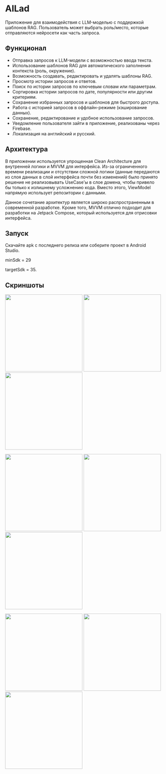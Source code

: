 # AILad
Приложение для взаимодействия с LLM-моделью с поддержкой шаблонов RAG. Пользователь может выбрать роль/место, которые отправляются нейросети как часть запроса.

## Функционал
* Отправка запросов к LLM-модели с возможностью ввода текста.
* Использование шаблонов RAG для автоматического заполнения контекста (роль, окружение).
* Возможность создавать, редактировать и удалять шаблоны RAG.
* Просмотр истории запросов и ответов.
* Поиск по истории запросов по ключевым словам или параметрам.
* Сортировка истории запросов по дате, популярности или другим критериям.
* Сохранение избранных запросов и шаблонов для быстрого доступа.
* Работа с историей запросов в оффлайн-режиме (кэширование данных).
* Сохранение, редактирование и удобное использование запросов.
* Уведомление пользователя зайти в приложение, реализованы через Firebase.
* Локализация на английский и русский.
  
## Архитектура
В приложении используется упрощенная Clean Architecture для внутренней логики и MVVM для интерфейса. 
Из-за ограниченного времени реализации и отсутствии сложной логики (данные передаются из слоя данных в слой интерфейса почти без изменений) было принято решение не реализовывать UseCase'ы в слое домена, чтобы привело бы только к излишнему усложнению кода. Вместо этого, ViewModel напрямую использует репозитории с данными.  

Данное сочетание архитектур является широко распространенным в современной разработке. Кроме того, MVVM отлично подходит для разработки на Jetpack Compose, который используется для отрисовки интерфейса.

## Запуск
Скачайте apk с последнего релиза или соберите проект в Android Studio. 

minSdk = 29

targetSdk = 35.

## Скриншоты

<p float="left">
  <img src="https://sun9-52.userapi.com/impg/a2LDvyFcsTuRvlDVneND19VsRqzK7t4Bd_uuAg/BBsG6t1DZro.jpg?size=997x2160&quality=95&sign=5d0904e97a0b5277a2ef4a4b46e17c9f&type=album" width="250"/>
  <img src="https://sun9-26.userapi.com/impg/vasvH3mTGCSUR6ZjjgiyKRBOzkY5CFxzwRe2AA/IuaPM5F94wY.jpg?size=997x2160&quality=95&sign=5334d14c8fc38e9f7d7064d3c541e84b&type=album" width="250"/>
  <img src="https://sun9-74.userapi.com/s/v1/ig2/h6A6HjK8WOprQXMiiMyTYx7KTkkIrfTumYpfsae88U6YRsml3Yyb6j-8GZml4EOEbEZsxjuSDMbZrCfZXLY5095A.jpg?quality=95&as=32x69,48x104,72x156,108x234,160x347,240x520,360x780,480x1040,540x1170,640x1387,720x1560,1080x2340&from=bu&u=yJkos2iH8KV1ZU-GNDrZltbGcTnMci0DjbUt3zvv7qQ&cs=997x2160" width="250"/>
</p>

 <p float="left">
  <img src="https://sun9-55.userapi.com/impg/rOnbtKcP1TBikrzrRKMsCTYZMOxi5IMl3ycM_Q/6eNCorEWwPY.jpg?size=997x2160&quality=95&sign=5995c76b80f86726dcff0408c560b3e9&type=album" width="250"/>
  <img src="https://sun9-37.userapi.com/impg/mjJP54KkDRcQjPrLEonzJskHJnqykyYw8zpyYA/tx_ZI8Qkp1I.jpg?size=997x2160&quality=95&sign=e9e166ff682721e297eb10c4f00400c8&type=album" width="250"/>
  <img src="https://sun9-58.userapi.com/impg/jSmhcuU2h96gPJ35Q6AfHYYiPm1W-DRmFC8bow/KmYztTSJJc4.jpg?size=997x2160&quality=95&sign=e082de9945a21ae604322478871f5034&type=album" width="250"/>
</p>

<p float="left">
  <img src="https://sun9-73.userapi.com/impg/lkw4Q-yAzdJcsnkMU7GMZRMOB7QJmL062WJ6bQ/I9S9ciOSMfY.jpg?size=997x2160&quality=95&sign=741d5a4218cc00270489b11dded5685f&type=album" width="250"/>
  <img src="https://sun9-77.userapi.com/impg/X9YEeNIPkQYpVI_vu48o508VXwc48QP1R89-aQ/Rjgd4GDPEXI.jpg?size=997x2160&quality=95&sign=cb66e74b1bbf0efdca47ab459862c81e&type=album" width="250"/>
  <img src="https://sun9-47.userapi.com/impg/mRYuT15HuQbgOBPYxis0-ruhH7jp3amj4YiTpQ/oAaP54um880.jpg?size=997x2160&quality=95&sign=7ef6765063d6c187c02709f9888c264d&type=album" width="250"/>
</p>
